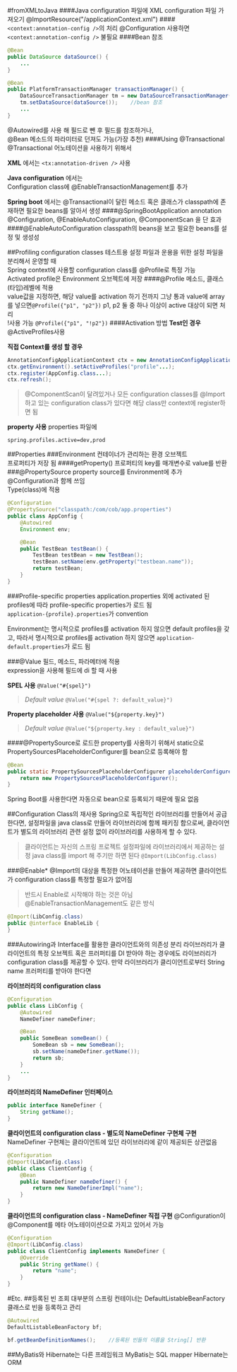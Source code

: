 #fromXMLtoJava
####Java configuration 파일에 XML configuration 파일 가져오기
@ImportResource("/applicationContext.xml")
####`<context:annotation-config />`의 처리
@Configuration 사용하면 `<context:annotation-config />` 불필요	
####Bean 참조
```java
@Bean
public DataSource dataSource() {
	...
}

@Bean
public PlatformTransactionManager transactionManager() {
	DataSourceTransactionManager tm = new DataSourceTransactionManager();
	tm.setDataSource(dataSource());    //bean 참조
	...
}
```
@Autowired를 사용 해 필드로 뺀 후 필드를 참조하거나,    
@Bean 메소드의 파라미터로 던져도 가능(가장 추천)
####Using @Transactional
@Transactional 어노테이션을 사용하기 위해서 

**XML** 에서는	
`<tx:annotation-driven />` 사용	

**Java configuration** 에서는		
Configuration class에 @EnableTransactionManagement를 추가	

**Spring boot** 에서는
@Transactional이 달린 메소드 혹은 클래스가 classpath에 존재하면 필요한 beans를 알아서 생성
####@SpringBootApplication annotation
@Configuration, @EnableAutoConfiguration, @ComponentScan 을 단 효과
####@EnableAutoConfiguration
classpath의 beans을 보고 필요한 beans를 설정 및 생성성

##Profiling configuration classes
테스트용 설정 파일과 운용을 위한 설정 파일을 분리해서 운영할 때	
Spring context에 사용할 configuration class를 @Profile로 특정 가능	
Activated profile은 Environment 오브젝트에 저장
####@Profile
메소드, 클래스(타입)레벨에 적용	
value값을 지정하면, 해당 value를 activation 하기 전까지 그냥 통과	
value에 array를 넣으면`@Profile({"p1", "p2"})` p1, p2 둘 중 하나 이상이 active 대상이 되면 처리	
!사용 가능 `@Profile({"p1", "!p2"})`
####Activation 방법
**Test인 경우**
@ActiveProfiles사용

**직접 Context를 생성 할 경우**
```java
AnnotationConfigApplicationContext ctx = new AnnotationConfigApplicationContext();
ctx.getEnvironment().setActiveProfiles("profile"...);
ctx.register(AppConfig.class...);
ctx.refresh();
```
>@ComponentScan이 달려있거나 모든 configuration classes를 @Import하고 있는 configuration class가 있다면 해당 class만 context에 register하면 됨

**property 사용**
properties 파일에
```
spring.profiles.active=dev,prod
```

##Properties
###Environment
컨테이너가 관리하는 환경 오브젝트	
프로퍼티가 저장 됨
####getProperty()
프로퍼티의 key를 매개변수로 value를 반환
###@PropertySource
property source를 Environment에 추가	
@Configuration과 함께 쓰임	
Type(class)에 적용
```java
@Configuration
@PropertySource("classpath:/com/cob/app.properties")
public class AppConfig {
	@Autowired
	Environment env;

	@Bean
	public TestBean testBean() {
		TestBean testBean = new TestBean();
		testBean.setName(env.getProperty("testbean.name"));
		return testBean;
	}
}
```
###Profile-specific properties
application.properties 외에 activated 된 profiles에 따라 profile-specific properties가 로드 됨	
`application-{profile}.properties`가 convention

Environment는 명시적으로 profiles를 activation 하지 않으면 default profiles을 갖고, 따라서 명시적으로 profiles를 activation 하지 않으면 `application-default.properties`가 로드 됨

###@Value
필드, 메소드, 파라메터에 적용	
expression을 사용해 필드에 di 할 때 사용	

**SPEL 사용**
`@Value("#{spel}")`
>_Default value_
>`@Value("#{spel ?: default_value}")`

**Property placeholder 사용**
`@Value("${property.key}")`
>_Default value_
>`@Value("${property.key : default_value}")`

####@PropertySource로 로드한 property를 사용하기 위해서
static으로 PropertySourcesPlaceholderConfigurer를 bean으로 등록해야 함
```java
@Bean
public static PropertySourcesPlaceholderConfigurer placeholderConfigurer() {
	return new PropertySourcesPlaceholderConfigurer();
}
```
Spring Boot를 사용한다면 자동으로 bean으로 등록되기 때문에 필요 없음

##Configuration Class의 재사용
Spring으로 독립적인 라이브러리를 만들어서 공급한다면, 설정파일을 java class로 만들어 라이브러리에 함께 패키징 함으로써, 클라이언트가 별도의 라이브러리 관련 설정 없이 라이브러리를 사용하게 할 수 있다.
>클라이언트는 자신의 스프링 프로젝트 설정파일에 라이브러리에서 제공하는 설정 java class를 import 해 주기만 하면 된다
>`@Import(LibConfig.class)`

###@Enable*
@Import의 대상을 특정한 어노테이션을 만들어 제공하면 클라이언트가 configuration class를 특정할 필요가 없어짐
>반드시 Enable로 시작해야 하는 것은 아님    
>@EnableTransactionManagement도 같은 방식

```java
@Import(LibConfig.class)
public @interface EnableLib {
}
```
###Autowiring과 Interface를 활용한 클라이언트와의 의존성 분리
라이브러리가 클라이언트의 특정 오브젝트 혹은 프러퍼티를 DI 받아야 하는 경우에도 라이브러리가 configuration class를 제공할 수 있다.	
만약 라이브러리가 클리이언트로부터 String name 프러퍼티를 받아야 한다면

**라이브러리의 configuration class**
```java
@Configuration
public class LibConfig {
	@Autowired
	NameDefiner nameDefiner;

	@Bean
	public SomeBean someBean() {
		SomeBean sb = new SomeBean();
		sb.setName(nameDefiner.getName());
		return sb;
	}
	...
}
```
**라이브러리의 NameDefiner 인터페이스**
```java
public interface NameDefiner {
	String getName();
}
```
**클라이언트의 configuration class - 별도의 NameDefiner 구현체 구현**
NameDefiner 구현체는 클라이언트에 있던 라이브러리에 같이 제공되든 상관없음
```java
@Configuration
@Import(LibConfig.class)
public class ClientConfig {
	@Bean
	public NameDefiner nameDefiner() {
		return new NameDefinerImpl("name");
	}
}
```
**클라이언트의 configuration class - NameDefiner 직접 구현**
@Configuration이 @Component를 메타 어노테이이션으로 가지고 있어서 가능
```java
@Configuration
@Import(LibConfig.class)
public class ClientConfig implements NameDefiner {
	@Override
	public String getName() {
		return "name";
	}
}
```
#Etc.
##등록된 빈 조회
대부분의 스프링 컨테이너는 DefaultListableBeanFactory 클래스로 빈을 등록하고 관리
```java
@Autowired
DefaultListableBeanFactory bf;

bf.getBeanDefinitionNames();	//등록된 빈들의 이름을 String[] 반환
```
##MyBatis와 Hibernate는 다른 프레임워크
MyBatis는 SQL mapper
Hibernate는 ORM